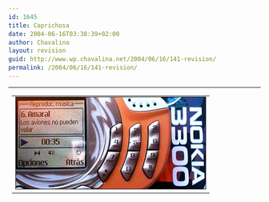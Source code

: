 ```yaml
---
id: 1645
title: Caprichosa
date: 2004-06-16T03:38:39+02:00
author: Chavalina
layout: revision
guid: http://www.wp.chavalina.net/2004/06/16/141-revision/
permalink: /2004/06/16/141-revision/
---
```

<table width="100%" border="0" cellpadding="0" cellspacing="0">
  <tr>
    <td>
      <table border="0" cellspacing="5" cellpadding="10" width="1" align="left">
        <tr>
          <td>
            <img src="/imagenes/fotos/3300.jpg" width="379" height="183" border="1" alt="Nokia 3300" />
          </td>
        </tr>
      </table>
      
      <p>
        Como <a href="http://www.minid.net/archivos/categorias/curiosidades/que_compraran_los_webloggers_el_mes_que_viene.php#comments" target="_blank">muchos</a> <a href="http://www.inxpiracion.com/archivos/000284.htm" target="_blank">otros</a> <a href="http://dmnet.bitacoras.com/index.php?id=2568" target="_blank">bitacoreros</a> este mes me permito un capricho: <a href="http://www.nokia.es/telefonos/modelos/nokia3300/index_id3300.jsp" target="_blank">Nokia 3300</a>. Ya tiene su tiempo, quizá parezca obsoleto a algunos, sobre todo tras los <a href="http://www.chavalina.net/comentar.php?idpost=139" target="_blank">&uacute;ltimos lanzamientos</a>, pero cuando compro no miro si el lo &uacute;ltimo, sino que cubra mis necesidades.
      </p>
      
      <p>
        Y este peque&ntilde;&iacute;n lo hace con creces. Y digo peque&ntilde;&iacute;n porque pese a lo que parezca en las fotos es un teléfono muy compacto, el mismo tama&ntilde;o que un <a href="http://www.nokia.es/telefonos/modelos/nokia7210/index_id7210.jsp" target="_blank">Nokia 7210</a> (mi anterior teléfono, al que echaré muuuucho de menos) o un <a href="http://www.sonyericsson.com/spg.jsp?cc=es&#038;lc=es&#038;ver=4000&#038;template=pp1_loader&#038;zone=pp&#038;lm=pp1&#038;php=php1_1_10055&#038;pid=10055" target="_blank">SonyEricsson t610</a>, un poco más ancho y con disposici&oacute;n horizontal. Pero muchas son las prestaciones para su tama&ntilde;o. Destaca que incluye una tarjeta de memoria <acronym title="MultiMedia Card">MMC</acronym> (de 64mb de serie, pero compatible con otras marcas) que se puede usar como disco duro portátil, o para guardar los <acronym title="MPEG-1 Audio Layer 3">MP3</acronym> que es capaz de reproducir, o incluso para grabar de la radio, que también tiene, y por supuesto estéreo, con pulsar un solo bot&oacute;n, pudiendo luego descargar las grabaciones al ordenador con el cable que viene de serie, de interfaz <acronym title="Universal Serial Bus">USB</acronym> para más facilidades. Por lo demás, lo t&iacute;pico, pantalla en color, mensajes MMS, posibilidad de adaptarle la cámara aparte que vende Nokia, juegos java…
      </p>
      
      <p>
        As&iacute; que si alguien está pensando en comprarse un reproductor de <acronym title="MPEG-1 Audio Layer 3">MP3</acronym> de tarjetas o memoria interna, o un pendrive y un teléfono, éste es el que yo le recomendar&iacute;a, todo en un solo aparato, que, seg&uacute;n parece, saldrá a buen precio con la compa&ntilde;&iacute;a Amena en breve.
      </p>
    </td>
  </tr>
</table>